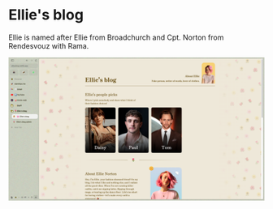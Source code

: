 # Ellie's blog

Ellie is named after Ellie from Broadchurch and Cpt. Norton from Rendesvouz with Rama.

![Website](./static/website.png)
